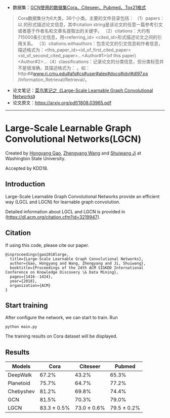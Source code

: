 * 数据集：[GCN使用的数据集Cora、Citeseer、Pubmed、Tox21格式](https://blog.csdn.net/yyl424525/article/details/100831452)
> Cora数据集分为6大类，36个小类。主要的文件目录包括：
（1）papers：以<id> <filename> <citation string>的形式描述论文信息，其中citation string是该论文的任意一篇参考引文或者基于作者名和文章名提取出的关键字。
（2）citations：大约有715000条引文信息，用<referring_id> <cited_id>形式描述论文之间的引用关系。
（3）citations.withauthors：包含论文的引文信息和作者信息，描述格式为：<this_paper_id><filename><id_of_first_cited_paper><id_of_second_cited_paper>…<Author#1>(of this paper)<Author#2>…（4）classifications：记录论文的分类信息，但分类标签并不是很准确，其描述格式为：<filename> <classification>。如：http:##www.ri.cmu.edu#afs#cs#user#alex#docs#idvl#dl97.ps    /Information_Retrieval/Retrieval/。

* 论文笔记：[菜鸟笔记之《Large-Scale Learnable Graph Convolutional Networks》](https://www.jianshu.com/p/ada8730913ce)
* 论文原文：https://arxiv.org/pdf/1808.03965.pdf

---
# Large-Scale Learnable Graph Convolutional Networks(LGCN)

Created by [Hongyang Gao](http://eecs.wsu.edu/~hgao/), [Zhengyang Wang](http://www.eecs.wsu.edu/~zwang6/) and [Shuiwang Ji](http://www.eecs.wsu.edu/~sji/) at Washington State University.

Accepted by KDD18.

## Introduction

Large-Scale Learnable Graph Convolutional Networks provide an efficient way (LGCL and LGCN) for learnable graph convolution.

Detailed information about LGCL and LGCN is provided in (https://dl.acm.org/citation.cfm?id=3219947).

## Citation

If using this code, please cite our paper.

```
@inproceedings{gao2018large,
  title={Large-Scale Learnable Graph Convolutional Networks},
  author={Gao, Hongyang and Wang, Zhengyang and Ji, Shuiwang},
  booktitle={Proceedings of the 24th ACM SIGKDD International Conference on Knowledge Discovery \& Data Mining},
  pages={1416--1424},
  year={2018},
  organization={ACM}
}
```

## Start training

After configure the network, we can start to train. Run
```
python main.py
```
The training results on Cora dataset will be displayed.


## Results

| Models    | Cora  | Citeseer | Pubmed |
|-----------|-------|----------|--------|
| DeepWalk  | 67.2% | 43.2%    | 65.3%  |
| Planetoid | 75.7% | 64.7%    | 77.2%  |
| Chebyshev | 81.2% | 69.8%    | 74.4%  |
| GCN       | 81.5% | 70.3%    | 79.0%  |
| LGCN      |83.3 ± 0.5% | 73.0 ± 0.6% | 79.5 ± 0.2% |
